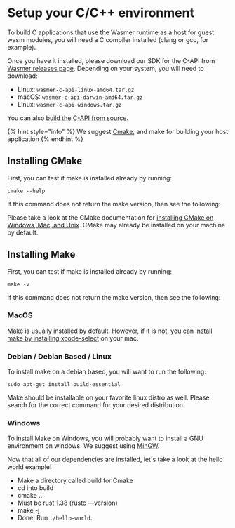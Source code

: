 # Setup your C/C++ environment

To build C applications that use the Wasmer runtime as a host for guest wasm modules, you will need a C compiler installed \(clang or gcc, for example\).

Once you have it installed, please download our SDK for the C-API from [Wasmer releases page](https://github.com/wasmerio/wasmer/releases). Depending on your system, you will need to download:

* Linux: `wasmer-c-api-linux-amd64.tar.gz` 
* macOS: `wasmer-c-api-darwin-amd64.tar.gz` 
* Linux: `wasmer-c-api-windows.tar.gz` 

You can also [build the C-API from source](../../ecosystem/wasmer/building-from-source/#building-the-c-api-from-source).

{% hint style="info" %}
We suggest [Cmake](https://cmake.org/), and make for building your host application
{% endhint %}

## Installing CMake

First, you can test if make is installed already by running:

```text
cmake --help
```

If this command does not return the make version, then see the following:

Please take a look at the CMake documentation for [installing CMake on Windows, Mac, and Unix](https://cmake.org/install/). CMake may already be installed on your machine by default.

## Installing Make

First, you can test if make is installed already by running:

```text
make -v
```

If this command does not return the make version, then see the following:

### MacOS

Make is usually installed by default. However, if it is not, you can [install make by installing xcode-select](http://osxdaily.com/2014/02/12/install-command-line-tools-mac-os-x/) on your mac.

### Debian / Debian Based / Linux

To install make on a debian based, you will want to run the following:

```text
sudo apt-get install build-essential
```

Make should be installable on your favorite linux distro as well. Please search for the correct command for your desired distribution.

### Windows

To install Make on Windows, you will probably want to install a GNU environment on windows. We suggest using [MinGW](http://www.mingw.org/).

Now that all of our dependencies are installed, let's take a look at the hello world example!

* Make a directory called build for Cmake
* cd into build
* cmake ..
* Must be rust 1.38 \(rustc —version\)
* make -j
* Done! Run `./hello-world`.

